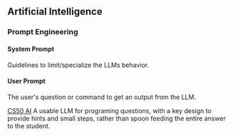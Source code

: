 ## Artificial Intelligence
### Prompt Engineering
#### System Prompt
Guidelines to limit/specialize the LLMs behavior.
#### User Prompt
The user's question or command to get an output from the LLM.

[CS50 AI](https://cs50.ai)
A usable LLM for programing questions, with a key design to provide hints and small steps, rather than spoon feeding the entire answer to the student.
